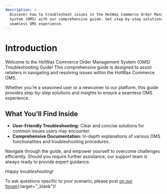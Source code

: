 ```yaml
---
description: >-
  Discover how to troubleshoot issues in the HotWax Commerce Order Management
  System (OMS) with our comprehensive guide. Get step-by-step solutions for a
  seamless OMS experience.
---
```


# Introduction

Welcome to the HotWax Commerce Order Management System (OMS) Troubleshooting Guide! This comprehensive guide is designed to assist retailers in navigating and resolving issues within the HotWax Commerce OMS.

Whether you're a seasoned user or a newcomer to our platform, this guide provides step-by-step solutions and insights to ensure a seamless OMS experience.

## What You'll Find Inside

* **User-Friendly Troubleshooting:** Clear and concise solutions for common issues users may encounter.
* **Comprehensive Documentation:** In-depth explanations of various OMS functionalities and troubleshooting procedures.

Navigate through the guide, and empower yourself to overcome challenges efficiently. Should you require further assistance, our support team is always ready to provide expert guidance.

_Happy troubleshooting!_

To ask questions specific to your scenario, please post [on our forum](https://forum.hotwax.io){:target="\_blank"}!
